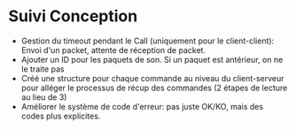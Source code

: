 # Suivi Conception

* Gestion du timeout pendant le Call (uniquement pour le client-client): Envoi d'un packet, attente de réception de packet.
* Ajouter un ID pour les paquets de son. Si un paquet est antérieur, on ne le traite pas
* Créé une structure pour chaque commande au niveau du client-serveur pour alléger le processus de récup des commandes (2 étapes de lecture au lieu de 3)
* Améliorer le système de code d'erreur: pas juste OK/KO, mais des codes plus explicites.
